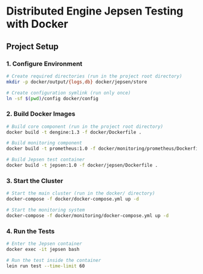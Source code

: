 # Distributed Engine Jepsen Testing with Docker

## Project Setup

### 1. Configure Environment

```bash
# Create required directories (run in the project root directory)
mkdir -p docker/output/{logs,db} docker/jepsen/store

# Create configuration symlink (run only once)
ln -sf $(pwd)/config docker/config
```

### 2. Build Docker Images

```bash
# Build core component (run in the project root directory)
docker build -t dengine:1.3 -f docker/Dockerfile .

# Build monitoring component
docker build -t prometheus:1.0 -f docker/monitoring/prometheus/Dockerfile .

# Build Jepsen test container
docker build -t jepsen:1.0 -f docker/jepsen/Dockerfile .
```

### 3. Start the Cluster

```bash
# Start the main cluster (run in the docker/ directory)
docker-compose -f docker/docker-compose.yml up -d

# Start the monitoring system
docker-compose -f docker/monitoring/docker-compose.yml up -d
```

### 4. Run the Tests

```bash
# Enter the Jepsen container
docker exec -it jepsen bash

# Run the test inside the container
lein run test --time-limit 60
```
